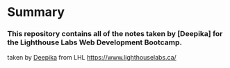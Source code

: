# Summary
### This repository contains all of the notes taken by [Deepika] for the Lighthouse Labs Web Development Bootcamp.
taken by [Deepika](https://github.com/debharga09) from LHL https://www.lighthouselabs.ca/

